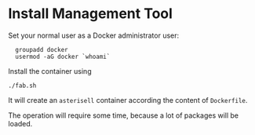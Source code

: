 # Install Management Tool

Set your normal user as a Docker administrator user:

```
  groupadd docker
  usermod -aG docker `whoami`
```

Install the container using

```
./fab.sh
```

It will create an ``asterisell`` container according the content of ``Dockerfile``.

The operation will require some time, because a lot of packages will be loaded.



